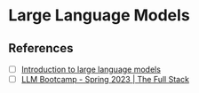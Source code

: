 # Large Language Models

## References

- [ ] [Introduction to large language models](https://www.youtube.com/playlist?list=PLZ2ps__7DhBbaMNZoyW2Hizl8DG6ikkjo)
- [ ] [LLM Bootcamp - Spring 2023 | The Full Stack](https://www.youtube.com/playlist?list=PL1T8fO7ArWleyIqOy37OVXsP4hFXymdOZ)